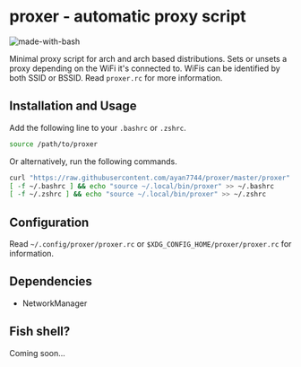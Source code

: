 # proxer - automatic proxy script
![made-with-bash](https://img.shields.io/static/v1?label=Written%20in&message=bash&color=blue&style=for-the-badge)

Minimal proxy script for arch and arch based distributions. Sets or unsets a proxy depending on the WiFi it's connected to. WiFis can be identified by both SSID or BSSID. Read `proxer.rc` for more information.
## Installation and Usage
Add the following line to your `.bashrc` or `.zshrc`.
```bash
source /path/to/proxer
```
Or alternatively, run the following commands.
```bash
curl "https://raw.githubusercontent.com/ayan7744/proxer/master/proxer" > ~/.local/bin/proxer
[ -f ~/.bashrc ] && echo "source ~/.local/bin/proxer" >> ~/.bashrc
[ -f ~/.zshrc ] && echo "source ~/.local/bin/proxer" >> ~/.zshrc
```
## Configuration
Read `~/.config/proxer/proxer.rc` or `$XDG_CONFIG_HOME/proxer/proxer.rc` for information.
## Dependencies
* NetworkManager
## Fish shell?
Coming soon...
